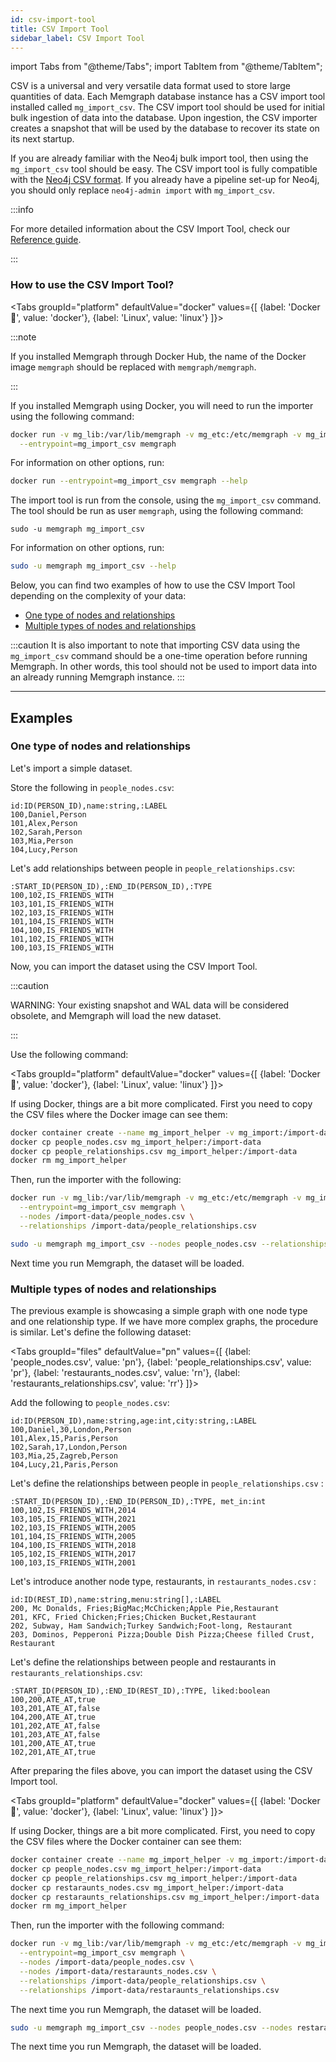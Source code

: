 ```yaml
---
id: csv-import-tool
title: CSV Import Tool
sidebar_label: CSV Import Tool
---
```


import Tabs from "@theme/Tabs";
import TabItem from "@theme/TabItem";

CSV is a universal and very versatile data format used to store large
quantities of data.  Each Memgraph database instance has a CSV import tool
installed called `mg_import_csv`.  The CSV import tool should be used for
initial bulk ingestion of data into the database.  Upon ingestion, the CSV
importer creates a snapshot that will be used by the database to recover its
state on its next startup.

If you are already familiar with the Neo4j bulk import tool, then using the
`mg_import_csv` tool should be easy.  The CSV import tool is fully compatible
with the [Neo4j CSV format](https://neo4j.com/docs/operations-manual/current/tools/import/).  If
you already have a pipeline set-up for Neo4j, you should only replace
`neo4j-admin import` with `mg_import_csv`.

:::info

For more detailed information about the CSV Import Tool, check our [Reference guide](/reference-guide/import-data/csv-import-tool.md).

:::


### How to use the CSV Import Tool?

<Tabs
  groupId="platform"
  defaultValue="docker"
  values={[
    {label: 'Docker 🐳', value: 'docker'},
    {label: 'Linux', value: 'linux'}
  ]}>
  <TabItem value="docker">

:::note

If you installed Memgraph through Docker Hub, the name of the Docker image `memgraph` should be replaced with `memgraph/memgraph`.

:::

If you installed Memgraph using Docker, you will need to run the importer
using the following command:

  ```bash
  docker run -v mg_lib:/var/lib/memgraph -v mg_etc:/etc/memgraph -v mg_import:/import-data \
    --entrypoint=mg_import_csv memgraph
  ```

  For information on other options, run:

  ```bash
  docker run --entrypoint=mg_import_csv memgraph --help
  ```

  </TabItem>
  <TabItem value= 'linux'>

  The import tool is run from the console, using the `mg_import_csv` command.
  The tool should be run as user `memgraph`, using the following command:

  ```
  sudo -u memgraph mg_import_csv
  ```

  For information on other options, run:

  ```bash
  sudo -u memgraph mg_import_csv --help
  ```
  </TabItem>
</Tabs>

Below, you can find two examples of how to use the CSV Import Tool depending on the complexity of your data:
- [One type of nodes and relationships](#one-type-of-nodes-and-relationships)
- [Multiple types of nodes and relationships](#multiple-types-of-nodes-and-relationships)

:::caution
It is also important to note that importing CSV data using the `mg_import_csv`
command should be a one-time operation before running Memgraph. In other
words, this tool should not be used to import data into an already running
Memgraph instance.
:::

___

## Examples

### One type of nodes and relationships

Let's import a simple dataset.

Store the following in `people_nodes.csv`:

```csv
id:ID(PERSON_ID),name:string,:LABEL
100,Daniel,Person
101,Alex,Person
102,Sarah,Person
103,Mia,Person
104,Lucy,Person
```

Let's add relationships between people in
`people_relationships.csv`:

```csv
:START_ID(PERSON_ID),:END_ID(PERSON_ID),:TYPE
100,102,IS_FRIENDS_WITH
103,101,IS_FRIENDS_WITH
102,103,IS_FRIENDS_WITH
101,104,IS_FRIENDS_WITH
104,100,IS_FRIENDS_WITH
101,102,IS_FRIENDS_WITH
100,103,IS_FRIENDS_WITH
```

Now, you can import the dataset using the CSV Import Tool.

:::caution

WARNING: Your existing snapshot and WAL data will be considered obsolete, and
Memgraph will load the new dataset.

:::

Use the following command:

<Tabs
  groupId="platform"
  defaultValue="docker"
  values={[
    {label: 'Docker 🐳', value: 'docker'},
    {label: 'Linux', value: 'linux'}
  ]}>
  <TabItem value="docker">


  If using Docker, things are a bit more complicated. First you need to copy the
  CSV files where the Docker image can see them:

  ```bash
  docker container create --name mg_import_helper -v mg_import:/import-data busybox
  docker cp people_nodes.csv mg_import_helper:/import-data
  docker cp people_relationships.csv mg_import_helper:/import-data
  docker rm mg_import_helper
  ```

  Then, run the importer with the following:

  ```bash
  docker run -v mg_lib:/var/lib/memgraph -v mg_etc:/etc/memgraph -v mg_import:/import-data \
    --entrypoint=mg_import_csv memgraph \
    --nodes /import-data/people_nodes.csv \
    --relationships /import-data/people_relationships.csv
  ```

  </TabItem>
  <TabItem value= 'linux'>

  ```bash
  sudo -u memgraph mg_import_csv --nodes people_nodes.csv --relationships people_relationships.csv
  ```

  </TabItem>
</Tabs>

Next time you run Memgraph, the dataset will be loaded.

### Multiple types of nodes and relationships

The previous example is showcasing a simple graph with one node type and one relationship type. If we have more complex graphs,
the procedure is similar. Let's define the following dataset:

<Tabs
  groupId="files"
  defaultValue="pn"
  values={[
    {label: 'people_nodes.csv', value: 'pn'},
    {label: 'people_relationships.csv', value: 'pr'},
    {label: 'restaurants_nodes.csv', value: 'rn'},
    {label: 'restaurants_relationships.csv', value: 'rr'}
  ]}>

  <TabItem value='pn'>

Add the following to `people_nodes.csv`:

```csv
id:ID(PERSON_ID),name:string,age:int,city:string,:LABEL
100,Daniel,30,London,Person
101,Alex,15,Paris,Person
102,Sarah,17,London,Person
103,Mia,25,Zagreb,Person
104,Lucy,21,Paris,Person
```

</TabItem>
<TabItem value='pr'>

Let's define the relationships between people in `people_relationships.csv` :

```csv
:START_ID(PERSON_ID),:END_ID(PERSON_ID),:TYPE, met_in:int
100,102,IS_FRIENDS_WITH,2014
103,105,IS_FRIENDS_WITH,2021
102,103,IS_FRIENDS_WITH,2005
101,104,IS_FRIENDS_WITH,2005
104,100,IS_FRIENDS_WITH,2018
105,102,IS_FRIENDS_WITH,2017
100,103,IS_FRIENDS_WITH,2001
```

</TabItem>
<TabItem value='rn'>

Let's introduce another node type, restaurants, in `restaurants_nodes.csv` :

```csv
id:ID(REST_ID),name:string,menu:string[],:LABEL
200, Mc Donalds, Fries;BigMac;McChicken;Apple Pie,Restaurant
201, KFC, Fried Chicken;Fries;Chicken Bucket,Restaurant
202, Subway, Ham Sandwich;Turkey Sandwich;Foot-long, Restaurant
203, Dominos, Pepperoni Pizza;Double Dish Pizza;Cheese filled Crust, Restaurant
```

</TabItem>
<TabItem value='rr'>

Let's define the relationships between people and restaurants in `restaurants_relationships.csv`:

```csv
:START_ID(PERSON_ID),:END_ID(REST_ID),:TYPE, liked:boolean
100,200,ATE_AT,true
103,201,ATE_AT,false
104,200,ATE_AT,true
101,202,ATE_AT,false
101,203,ATE_AT,false
101,200,ATE_AT,true
102,201,ATE_AT,true
```

</TabItem>
</Tabs>

After preparing the files above, you can import the dataset using the CSV Import tool.

<Tabs
  groupId="platform"
  defaultValue="docker"
  values={[
    {label: 'Docker 🐳', value: 'docker'},
    {label: 'Linux', value: 'linux'}
  ]}>
  <TabItem value="docker">


  If using Docker, things are a bit more complicated. First, you need to copy the
  CSV files where the Docker container can see them:

  ```bash
  docker container create --name mg_import_helper -v mg_import:/import-data busybox
  docker cp people_nodes.csv mg_import_helper:/import-data
  docker cp people_relationships.csv mg_import_helper:/import-data
  docker cp restaraunts_nodes.csv mg_import_helper:/import-data
  docker cp restaraunts_relationships.csv mg_import_helper:/import-data
  docker rm mg_import_helper
  ```

  Then, run the importer with the following command:

  ```bash
  docker run -v mg_lib:/var/lib/memgraph -v mg_etc:/etc/memgraph -v mg_import:/import-data \
    --entrypoint=mg_import_csv memgraph \
    --nodes /import-data/people_nodes.csv \
    --nodes /import-data/restaraunts_nodes.csv \
    --relationships /import-data/people_relationships.csv \
    --relationships /import-data/restaraunts_relationships.csv
  ```

  The next time you run Memgraph, the dataset will be loaded.

  </TabItem>
  <TabItem value= 'linux'>

  ```bash
  sudo -u memgraph mg_import_csv --nodes people_nodes.csv --nodes restaraunts_nodes.csv --relationships people_relationships.csv --relationships restaraunts_relationships.csv
  ```

  The next time you run Memgraph, the dataset will be loaded.

  </TabItem>
</Tabs>